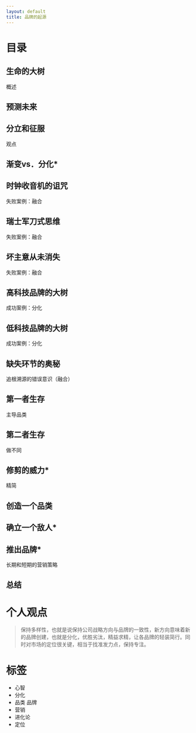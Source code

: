 ```yaml
---
layout: default
title: 品牌的起源
---
```

# 目录
 ## 生命的大树
  概述
 ## 预测未来
 ## 分立和征服
  观点
 ## 渐变vs．分化*
  ## 时钟收音机的诅咒
  失败案例：融合
  ## 瑞士军刀式思维
  失败案例：融合
  ## 坏主意从未消失
  失败案例：融合
  ## 高科技品牌的大树
  成功案例：分化
  ## 低科技品牌的大树
  成功案例：分化
  ## 缺失环节的奥秘
  追根溯源的错误意识（融合）
  ## 第一者生存
  主导品类
  ## 第二者生存
  做不同
  ## 修剪的威力*
  精简
  ## 创造一个品类
  ## 确立一个敌人*
  ## 推出品牌*
  长期和短期的营销策略
  ## 总结

# 个人观点
> 保持多样性，也就是说保持公司战略方向与品牌的一致性，新方向意味着新的品牌创建，也就是分化，优胜劣汰，精益求精，让各品牌的轻装简行。同时对市场的定位很关键，相当于找准发力点，保持专注。

# 标签
- 心智
- 分化
- 品类 品牌
- 营销
- 进化论
- 定位
